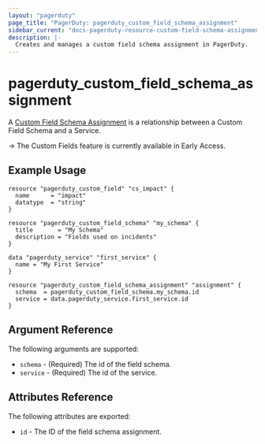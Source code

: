 ```yaml
---
layout: "pagerduty"
page_title: "PagerDuty: pagerduty_custom_field_schema_assignment"
sidebar_current: "docs-pagerduty-resource-custom-field-schema-assignment"
description: |-
  Creates and manages a custom field schema assignment in PagerDuty.
---
```


# pagerduty\_custom\_field\_schema\_assignment

A [Custom Field Schema Assignment](https://support.pagerduty.com/docs/custom-fields#associate-schemas-with-services) is a relationship between a Custom Field Schema and a Service.

-> The Custom Fields feature is currently available in Early Access.

## Example Usage

```hcl
resource "pagerduty_custom_field" "cs_impact" {
  name      = "impact"
  datatype  = "string"
}

resource "pagerduty_custom_field_schema" "my_schema" {
  title       = "My Schema"
  description = "Fields used on incidents"
}

data "pagerduty_service" "first_service" {
  name = "My First Service"
}

resource "pagerduty_custom_field_schema_assignment" "assignment" {
  schema  = pagerduty_custom_field_schema.my_schema.id
  service = data.pagerduty_service.first_service.id
}
```

## Argument Reference

The following arguments are supported:

  * `schema` - (Required) The id of the field schema.
  * `service` - (Required) The id of the service.

## Attributes Reference

The following attributes are exported:

  * `id` - The ID of the field schema assignment.
